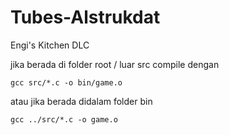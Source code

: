 # Tubes-Alstrukdat
Engi's Kitchen DLC

jika berada di folder root / luar src compile dengan
```
gcc src/*.c -o bin/game.o
```
atau jika berada didalam folder bin
```
gcc ../src/*.c -o game.o
```
